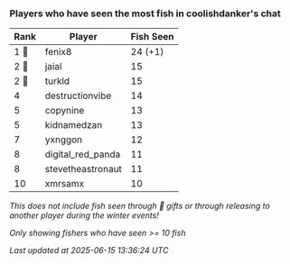 ### Players who have seen the most fish in coolishdanker's chat
| Rank | Player | Fish Seen |
|------|--------|-----------|
| 1 🥇  | fenix8  | 24 (+1) |
| 2 🥈  | jaial  | 15 |
| 2 🥈  | turkld  | 15 |
| 4  | destructionvibe  | 14 |
| 5  | copynine  | 13 |
| 5  | kidnamedzan  | 13 |
| 7  | yxnggon  | 12 |
| 8  | digital_red_panda  | 11 |
| 8  | stevetheastronaut  | 11 |
| 10  | xmrsamx  | 10 |

_This does not include fish seen through 🎁 gifts or through releasing to another player during the winter events!_

_Only showing fishers who have seen >= 10 fish_

_Last updated at 2025-06-15 13:36:24 UTC_